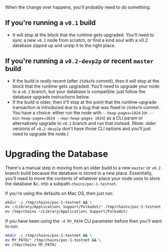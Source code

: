 When the change over happens, you'll probably need to do something.

## If you're running a `v0.1` build

- It will stop at the block that the runtime gets upgraded. You'll need to sync a new `v0.2` node from scratch, or find a kind soul with a v0.2 database zipped up and unzip it to the right place.

## If you're running a `v0.2-devp2p` or recent `master` build

- If the build is *really* recent (after `25d9afb` commit), then it will stop at the block that the runtime gets upgraded. You'll need to upgrade your node to a `v0.2` branch, but your database is compatible: just follow the database upgrade instructions below.
- If the build is older, then it'll stop at the point that the runtime-upgrade transaction is introduced due to a bug that was fixed in `25d9afb` commit. You have a choice: either run the node with `--heap-pages=1024` (or `--min-heap-pages=1024 --max-heap-pages 1024`) as a CLI param or alternatively upgrade to `v0.2` branch and run that instead. (Note: older versions of `v0.2-devp2p` don't have those CLI options and you'll just need to upgrade the node.)

# Upgrading the Database

There's a manual step in moving from an older build to a new `master` or `v0.2` branch build because the database is stored in a new place. Essentially, you'll need to move the contents of whatever place your node uses to store the database &c. into a subpath `chains/poc-1-testnet`.

If you're using the defaults on Mac OS, then just run:

```sh
mkdir -p /tmp/chains/poc-1-testnet && \
mv ~/Library/Application\ Support/Polkadot/* /tmp/chains/poc-1-testnet && \
mv /tmp/chains ~/Library/Application\ Support/Polkadot/
```

If you have been using the `-d MY_PATH` CLI parameter before then you'll want to run:

```sh
mkdir -p /tmp/chains/poc-1-testnet && \
mv MY_PATH/* /tmp/chains/poc-1-testnet && \
mv /tmp/chains MY_PATH/
```

